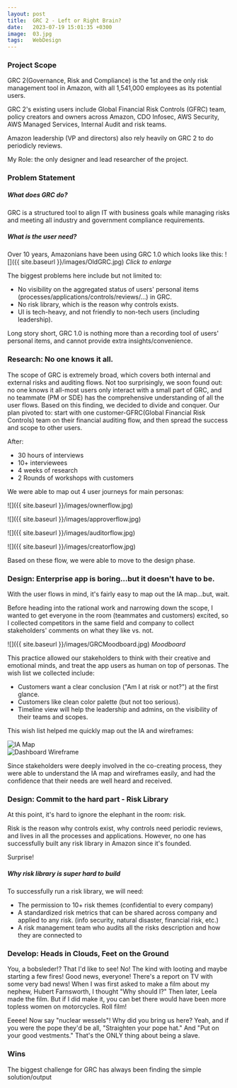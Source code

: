 ```yaml
---
layout: post
title:  GRC 2 - Left or Right Brain?
date:   2023-07-19 15:01:35 +0300
image:  03.jpg
tags:   WebDesign
---
```

### Project Scope

GRC 2(Governance, Risk and Compliance) is the 1st and the only risk management tool in Amazon, with all 1,541,000 employees as its potential users.

GRC 2's existing users include Global Financial Risk Controls (GFRC) team, policy creators and owners across Amazon, CDO Infosec, AWS Security, AWS Managed Services, Internal Audit and risk teams. 

Amazon leadership (VP and directors) also rely heavily on GRC 2 to do periodicly reviews.

My Role: the only designer and lead researcher of the project.



### Problem Statement

##### What does GRC do?

GRC is a structured tool to align IT with business goals while managing risks and meeting all industry and government compliance requirements.

##### What is the user need?

Over 10 years, Amazonians have been using GRC 1.0 which looks like this:
![]({{ site.baseurl }}/images/OldGRC.jpg)
*Click to enlarge*

The biggest problems here include but not limited to:
<ul>
<li>No visibility on the aggregated status of users' personal items (processes/applications/controls/reviews/...) in GRC.</li>
<li>No risk library, which is the reason why controls exists. </li>
<li>UI is tech-heavy, and not friendly to non-tech users (including leadership). </li>
</ul>

Long story short, GRC 1.0 is nothing more than a recording tool of users' personal items, and cannot provide extra insights/convenience.


### Research: No one knows it all.

The scope of GRC is extremely broad, which covers both internal and external risks and auditing flows. Not too surprisingly, we soon found out: no one knows it all-most users only interact with a small part of GRC, and no teammate (PM or SDE) has the comprehensive understanding of all the user flows. Based on this finding, we decided to divide and conquer. Our plan pivoted to: start with one customer-GFRC(Global Financial Risk Controls) team on their financial auditing flow, and then spread the success and scope to other users.

After:
* 30 hours of interviews
* 10+ interviewees
* 4 weeks of research
* 2 Rounds of workshops with customers 

We were able to map out 4 user journeys for main personas:

![]({{ site.baseurl }}/images/ownerflow.jpg)

![]({{ site.baseurl }}/images/approverflow.jpg)

![]({{ site.baseurl }}/images/auditorflow.jpg)

![]({{ site.baseurl }}/images/creatorflow.jpg)

Based on these flow, we were able to move to the design phase.


### Design: Enterprise app is boring...but it doesn't have to be.

With the user flows in mind, it's fairly easy to map out the IA map...but, wait.

Before heading into the rational work and narrowing down the scope, I wanted to get everyone in the room (teammates and customers) excited, so I collected competitors in the same field and company to collect stakeholders' comments on what they like vs. not.

![]({{ site.baseurl }}/images/GRCMoodboard.jpg)
*Moodboard*

This practice allowed our stakeholders to think with their creative and emotional minds, and treat the app users as human on top of personas.
The wish list we collected include:
* Customers want a clear conclusion ("Am I at risk or not?") at the first glance.
* Customers like clean color palette (but not too serious).
* Timeline view will help the leadership and admins, on the visibility of their teams and scopes.

This wish list helped me quickly map out the IA and wireframes:

 <div class="row">
  <div class="column left"><img src="{{ site.baseurl }}/images/GRCIAmap.jpg" alt="IA Map"></div>
  <div class="column right"><img src="{{ site.baseurl }}/images/Dashboardwire.jpg" alt="Dashboard Wireframe"></div>
</div> 

Since stakeholders were deeply involved in the co-creating process, they were able to understand the IA map and wireframes easily, and had the confidence that their needs are well heard and received.

### Design: Commit to the hard part - Risk Library

At this point, it's hard to ignore the elephant in the room: risk.

Risk is the reason why controls exist, why controls need periodic reviews, and lives in all the processes and applications. 
However, no one has successfully built any risk library in Amazon since it's founded. 

Surprise!

##### Why risk library is super hard to build 

To successfully run a risk library, we will need:
* The permission to 10+ risk themes (confidential to every company)
* A standardized risk metrics that can be shared across company and applied to any risk. (info security, natural disaster, financial risk, etc.)
* A risk management team who audits all the risks description and how they are connected to   

### Develop: Heads in Clouds, Feet on the Ground

You, a bobsleder!? That I'd like to see! No! The kind with looting and maybe starting a few fires! Good news, everyone! There's a report on TV with some very bad news! When I was first asked to make a film about my nephew, Hubert Farnsworth, I thought "Why should I?" Then later, Leela made the film. But if I did make it, you can bet there would have been more topless women on motorcycles. Roll film!

Eeeee! Now say "nuclear wessels"! Why did you bring us here? Yeah, and if you were the pope they'd be all, "Straighten your pope hat." And "Put on your good vestments." That's the ONLY thing about being a slave.

### Wins

The biggest challenge for GRC has always been finding the simple solution/output 